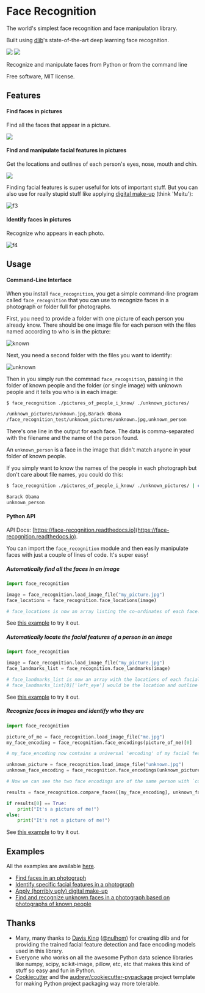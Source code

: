 # Face Recognition

The world's simplest face recognition and face manipulation library.

Built using [dlib](http://dlib.net/)'s state-of-the-art deep learning face recognition.

![](https://img.shields.io/pypi/v/face_recognition.svg)
![](https://travis-ci.org/ageitgey/face_recognition)

Recognize and manipulate faces from Python or from the command line

Free software, MIT license.

## Features

#### Find faces in pictures

Find all the faces that appear in a picture.

![](https://cloud.githubusercontent.com/assets/896692/23582662/3891b65c-00e4-11e7-848e-0007bca850df.png)

#### Find and manipulate facial features in pictures

Get the locations and outlines of each person's eyes, nose, mouth and chin.

![](https://cloud.githubusercontent.com/assets/896692/23582665/3bbf323c-00e4-11e7-83f9-d42ede9ead2d.png)

Finding facial features is super useful for lots of important stuff. But you can also use for really stupid stuff
like applying [digital make-up](https://github.com/ageitgey/face_recognition/blob/master/examples/digital_makeup.py) (think 'Meitu'):

![f3](https://cloud.githubusercontent.com/assets/896692/23582667/3cf969c4-00e4-11e7-82e6-add45ae3992f.png)

#### Identify faces in pictures

Recognize who appears in each photo.

![f4](https://cloud.githubusercontent.com/assets/896692/23582670/405a5268-00e4-11e7-879f-b4de9f727096.png)

## Usage

#### Command-Line Interface

When you install `face_recognition`, you get a simple command-line program
called `face_recognition` that you can use to recognize faces in a
photograph or folder full for photographs.

First, you need to provide a folder with one picture of each person you
already know. There should be one image file for each person with the
files named according to who is in the picture:

![known](https://cloud.githubusercontent.com/assets/896692/23582466/8324810e-00df-11e7-82cf-41515eba704d.png)

Next, you need a second folder with the files you want to identify:

![unknown](https://cloud.githubusercontent.com/assets/896692/23582465/81f422f8-00df-11e7-8b0d-75364f641f58.png)

Then in you simply run the commnad `face_recognition`, passing in
the folder of known people and the folder (or single image) with unknown
people and it tells you who is in each image:

```bash
$ face_recognition ./pictures_of_people_i_know/ ./unknown_pictures/

/unknown_pictures/unknown.jpg,Barack Obama
/face_recognition_test/unknown_pictures/unknown.jpg,unknown_person
```

There's one line in the output for each face. The data is comma-separated
with the filename and the name of the person found.

An `unknown_person` is a face in the image that didn't match anyone in
your folder of known people.

If you simply want to know the names of the people in each photograph but don't
care about file names, you could do this:

```bash
$ face_recognition ./pictures_of_people_i_know/ ./unknown_pictures/ | cut -d ',' -f2

Barack Obama
unknown_person
```


#### Python API

API Docs: [https://face-recognition.readthedocs.io](https://face-recognition.readthedocs.io).

You can import the `face_recognition` module and then easily manipulate
faces with just a couple of lines of code. It's super easy!

##### Automatically find all the faces in an image

```python
import face_recognition

image = face_recognition.load_image_file("my_picture.jpg")
face_locations = face_recognition.face_locations(image)

# face_locations is now an array listing the co-ordinates of each face!
```

See [this example](https://github.com/ageitgey/face_recognition/blob/master/examples/find_faces_in_picture.py)
 to try it out.

##### Automatically locate the facial features of a person in an image

```python
import face_recognition

image = face_recognition.load_image_file("my_picture.jpg")
face_landmarks_list = face_recognition.face_landmarks(image)

# face_landmarks_list is now an array with the locations of each facial feature in each face.
# face_landmarks_list[0]['left_eye'] would be the location and outline of the first person's left eye.
```

See [this example](https://github.com/ageitgey/face_recognition/blob/master/examples/find_facial_features_in_picture.py)
 to try it out.

##### Recognize faces in images and identify who they are

```python
import face_recognition

picture_of_me = face_recognition.load_image_file("me.jpg")
my_face_encoding = face_recognition.face_encodings(picture_of_me)[0]

# my_face_encoding now contains a universal 'encoding' of my facial features that can be compared to any other picture of a face!

unknown_picture = face_recognition.load_image_file("unknown.jpg")
unknown_face_encoding = face_recognition.face_encodings(unknown_picture)[0]

# Now we can see the two face encodings are of the same person with `compare_faces`!

results = face_recognition.compare_faces([my_face_encoding], unknown_face_encoding)

if results[0] == True:
    print("It's a picture of me!")
else:
    print("It's not a picture of me!")
```

See [this example](https://github.com/ageitgey/face_recognition/blob/master/examples/recognize_faces_in_pictures.py)
 to try it out.


## Examples

All the examples are available [here](https://github.com/ageitgey/face_recognition/tree/master/examples).

* [Find faces in an photograph](https://github.com/ageitgey/face_recognition/blob/master/examples/find_faces_in_picture.py)
* [Identify specific facial features in a photograph](https://github.com/ageitgey/face_recognition/blob/master/examples/find_facial_features_in_picture.py)
* [Apply (horribly ugly) digital make-up](https://github.com/ageitgey/face_recognition/blob/master/examples/digital_makeup.py)
* [Find and recognize unknown faces in a photograph based on photographs of known people](https://github.com/ageitgey/face_recognition/blob/master/examples/recognize_faces_in_pictures.py)

## Thanks

* Many, many thanks to [Davis King](https://github.com/davisking) ([@nulhom](https://twitter.com/nulhom))
  for creating dlib and for providing the trained facial feature detection and face encoding models
  used in this library.
* Everyone who works on all the awesome Python data science libraries like numpy, scipy, scikit-image,
  pillow, etc, etc that makes this kind of stuff so easy and fun in Python.
* [Cookiecutter](https://github.com/audreyr/cookiecutter) and the
  [audreyr/cookiecutter-pypackage](https://github.com/audreyr/cookiecutter-pypackage) project template
  for making Python project packaging way more tolerable.

